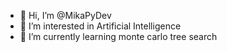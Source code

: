 - 👋 Hi, I’m @MikaPyDev
- 👀 I’m interested in Artificial Intelligence
- 🌱 I’m currently learning monte carlo tree search
